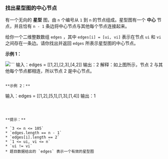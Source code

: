 ### 找出星型图的中心节点 ###
有一个无向的 **星型** 图，由 `n` 个编号从 `1` 到 `n` 的节点组成。星型图有一个 **中心** 节点，并且恰有 `n - 1` 条边将中心节点与其他每个节点连接起来。

给你一个二维整数数组 `edges` ，其中 `edges[i] = [ui, vi]` 表示在节点 `ui` 和 `vi` 之间存在一条边。请你找出并返回 `edges` 所表示星型图的中心节点。



**示例 1：**

![](https://assets.leetcode-cn.com/aliyun-lc-upload/uploads/2021/03/14/star_graph.png)```
输入：edges = [[1,2],[2,3],[4,2]]
输出：2
解释：如上图所示，节点 2 与其他每个节点都相连，所以节点 2 是中心节点。
```

**示例 2：**

```
输入：edges = [[1,2],[5,1],[1,3],[1,4]]
输出：1
```



**提示：**

* `3 <= n <= 105`
* `edges.length == n - 1`
* `edges[i].length == 2`
* `1 <= ui, vi <= n`
* `ui != vi`
* 题目数据给出的 `edges` 表示一个有效的星型图

